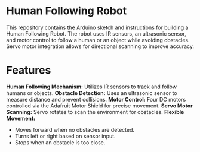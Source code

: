 # Human Following Robot
This repository contains the Arduino sketch and instructions for building a Human Following Robot. The robot uses IR sensors, an ultrasonic sensor, and motor control to follow a human or an object while avoiding obstacles. Servo motor integration allows for directional scanning to improve accuracy.

# Features
**Human Following Mechanism:** Utilizes IR sensors to track and follow humans or objects.
**Obstacle Detection:** Uses an ultrasonic sensor to measure distance and prevent collisions.
**Motor Control:** Four DC motors controlled via the Adafruit Motor Shield for precise movement.
**Servo Motor Scanning:** Servo rotates to scan the environment for obstacles.
**Flexible Movement:**
- Moves forward when no obstacles are detected.
- Turns left or right based on sensor input.
- Stops when an obstacle is too close.
